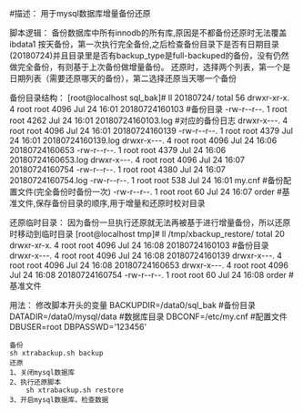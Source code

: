 #描述：
    用于mysql数据库增量备份还原

脚本逻辑：
    备份数据库中所有innodb的所有库,原因是不都备份还原时无法覆盖ibdata1
    按天备份，第一次执行完全备份,之后检查备份目录下是否有日期目录(20180724)并且目录里是否有backup_type是full-backuped的备份，没有仍然做完全备份，有则基于上次备份做增量备份。
    还原时，选择两个列表，第一个是日期列表（需要还原哪天的备份），第二选择还原当天哪一个备份

备份目录结构：
[root@localhost sql_bak]# ll 20180724/
total 56
drwxr-xr-x. 4 root root 4096 Jul 24 16:01 20180724160103        #备份目录
-rw-r--r--. 1 root root 4262 Jul 24 16:01 20180724160103.log    #对应的备份日志
drwxr-x---. 4 root root 4096 Jul 24 16:01 20180724160139
-rw-r--r--. 1 root root 4379 Jul 24 16:01 20180724160139.log
drwxr-x---. 4 root root 4096 Jul 24 16:06 20180724160653
-rw-r--r--. 1 root root 4379 Jul 24 16:06 20180724160653.log
drwxr-x---. 4 root root 4096 Jul 24 16:07 20180724160754
-rw-r--r--. 1 root root 4380 Jul 24 16:07 20180724160754.log
-rw-r--r--. 1 root root  538 Jul 24 16:01 my.cnf                #备份配置文件(完全备份时备份一次)
-rw-r--r--. 1 root root   60 Jul 24 16:07 order                 #基准文件,保存备份目录的顺序,用于增量和还原时校对目录


还原临时目录：
因为备份一旦执行还原就无法再被基于进行增量备份，所以还原时移动到临时目录
[root@localhost tmp]# ll /tmp/xbackup_restore/
total 20
drwxr-xr-x. 4 root root 4096 Jul 24 16:08 20180724160103        #备份目录
drwxr-x---. 4 root root 4096 Jul 24 16:08 20180724160139
drwxr-x---. 4 root root 4096 Jul 24 16:08 20180724160653
drwxr-x---. 4 root root 4096 Jul 24 16:08 20180724160754
-rw-r--r--. 1 root root   60 Jul 24 16:08 order                 #基准文件

用法：
修改脚本开头的变量
    BACKUPDIR=/data0/sql_bak                                    #备份目录
    DATADIR=/data0/mysql/data                                   #数据库目录
    DBCONF=/etc/my.cnf                                          #配置文件
    DBUSER=root
    DBPASSWD='123456'

    备份
    sh xtrabackup.sh backup
    还原
    1、关闭mysql数据库
    2、执行还原脚本
        sh xtrabackup.sh restore
    3、开启mysql数据库，检查数据
